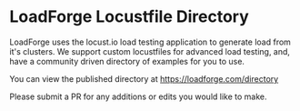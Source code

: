 # LoadForge Locustfile Directory

LoadForge uses the locust.io load testing application to generate load from it's clusters. We support custom locustfiles for advanced load testing, and, have a community driven directory of examples for you to use. 

You can view the published directory at https://loadforge.com/directory

Please submit a PR for any additions or edits you would like to make. 